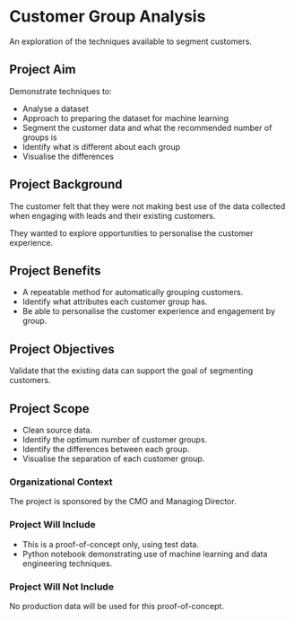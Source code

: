 
# Customer Group Analysis

An exploration of the techniques available to segment customers.

## Project Aim

Demonstrate techniques to:
- Analyse a dataset
- Approach to preparing the dataset for machine learning
- Segment the customer data and what the recommended number of groups is
- Identify what is different about each group
- Visualise the differences

## Project Background

The customer felt that they were not making best use of the data collected when engaging with leads and their existing customers.

They wanted to explore opportunities to personalise the customer experience.

## Project Benefits

- A repeatable method for automatically grouping customers.
- Identify what attributes each customer group has.
- Be able to personalise the customer experience and engagement by group.

## Project Objectives

Validate that the existing data can support the goal of segmenting customers.

## Project Scope

- Clean source data.
- Identify the optimum number of customer groups.
- Identify the differences between each group.
- Visualise the separation of each customer group.

### Organizational Context

The project is sponsored by the CMO and Managing Director.

### Project Will Include

- This is a proof-of-concept only, using test data.
- Python notebook demonstrating use of machine learning and data engineering techniques.

### Project Will Not Include

No production data will be used for this proof-of-concept.

